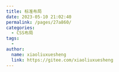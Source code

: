 ```yaml
---
title: 标准布局
date: 2023-05-10 21:02:40
permalink: /pages/27a860/
categories:
  - CSS布局
tags:
  - 
author: 
  name: xiaoliuxuesheng
  link: https://gitee.com/xiaoliuxuesheng
---
```

